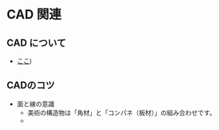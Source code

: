 # CAD 関連
## CAD について
- [ここ](./cad.md))
## CADのコツ
  - 面と線の意識
    - 美術の構造物は「角材」と「コンパネ（板材）」の組み合わせです。
    - 